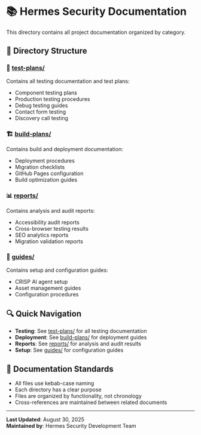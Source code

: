 # 📚 Hermes Security Documentation

This directory contains all project documentation organized by category.

## 📁 Directory Structure

### 🧪 [test-plans/](./test-plans/)
Contains all testing documentation and test plans:
- Component testing plans
- Production testing procedures
- Debug testing guides
- Contact form testing
- Discovery call testing

### 🏗️ [build-plans/](./build-plans/)
Contains build and deployment documentation:
- Deployment procedures
- Migration checklists
- GitHub Pages configuration
- Build optimization guides

### 📊 [reports/](./reports/)
Contains analysis and audit reports:
- Accessibility audit reports
- Cross-browser testing results
- SEO analytics reports
- Migration validation reports

### 📖 [guides/](./guides/)
Contains setup and configuration guides:
- CRISP AI agent setup
- Asset management guides
- Configuration procedures

## 🔍 Quick Navigation

- **Testing**: See [test-plans/](./test-plans/) for all testing documentation
- **Deployment**: See [build-plans/](./build-plans/) for deployment guides
- **Reports**: See [reports/](./reports/) for analysis and audit results
- **Setup**: See [guides/](./guides/) for configuration guides

## 📝 Documentation Standards

- All files use kebab-case naming
- Each directory has a clear purpose
- Files are organized by functionality, not chronology
- Cross-references are maintained between related documents

---

**Last Updated**: August 30, 2025  
**Maintained by**: Hermes Security Development Team

